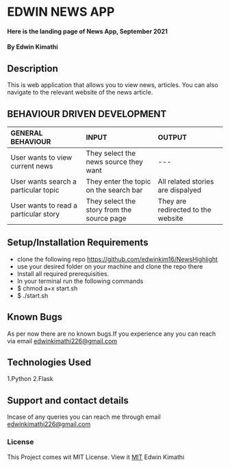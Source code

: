 # EDWIN NEWS APP
#### Here is the landing page of News App, September 2021
#### By **Edwin Kimathi**
## Description
This is web application that allows you to view news, articles. You can also navigate to the relevant website of the news article.
## BEHAVIOUR DRIVEN DEVELOPMENT
| GENERAL BEHAVIOUR | INPUT | OUTPUT|
|:------------------|:--------|:-----------|
|User wants to view current news| They select the news source they want |---|
|User wants search a particular topic| They enter the topic on the search bar|All related stories are dispalyed|
|User wants to read a particular story| They select the story from the source page|They are redirected to the website|
## Setup/Installation Requirements
* clone the following repo https://github.com/edwinkim16/NewsHighlight
* use your desired folder on your machine and clone
the repo there
* Install all required prerequisities.
* In your terminal run the following commands
* $ chmod a+x start.sh
* $ ./start.sh

## Known Bugs
 As per now there are no known bugs.If you experience any you can reach via email edwinkimathi226@gmail.com
## Technologies Used
1.Python 
2.Flask
## Support and contact details
Incase of any queries you can reach me through email edwinkimathi226@gmail.com
### License
This Project comes wit MIT License. View it <a href="https://github.com/edwinkim16/NewsHighlight/blob/master/License"> MIT</a>
 Edwin Kimathi
  